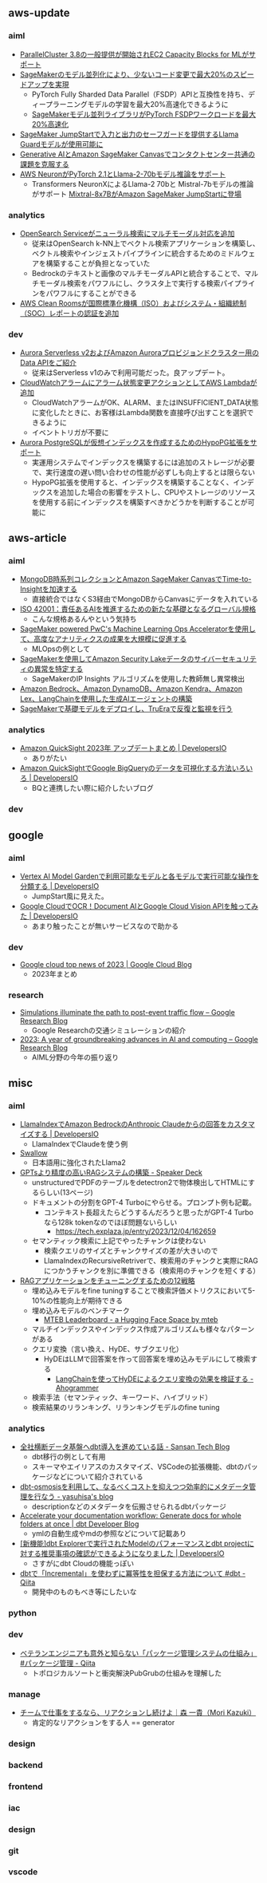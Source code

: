 ## aws-update
### aiml
- [ParallelCluster 3.8の一般提供が開始されEC2 Capacity Blocks for MLがサポート](https://aws.amazon.com/jp/about-aws/whats-new/2023/12/aws-parallelcluster-cluster-3-8-ec2-blocks-ml/)
- [SageMakerのモデル並列化により、少ないコード変更で最大20%のスピードアップを実現](https://aws.amazon.com/jp/about-aws/whats-new/2023/12/sagemaker-parallelism-20-speed-code-change/)
  - PyTorch Fully Sharded Data Parallel（FSDP）APIと互換性を持ち、ディープラーニングモデルの学習を最大20%高速化できるように
  - [SageMakerモデル並列ライブラリがPyTorch FSDPワークロードを最大20%高速化](https://aws.amazon.com/jp/blogs/machine-learning/amazon-sagemaker-model-parallel-library-now-accelerates-pytorch-fsdp-workloads-by-up-to-20/)
- [SageMaker JumpStartで入力と出力のセーフガードを提供するLlama Guardモデルが使用可能に](https://aws.amazon.com/jp/blogs/machine-learning/llama-guard-is-now-available-in-amazon-sagemaker-jumpstart/)
- [Generative AIとAmazon SageMaker Canvasでコンタクトセンター共通の課題を克服する](https://aws.amazon.com/jp/blogs/machine-learning/overcoming-common-contact-center-challenges-with-generative-ai-and-amazon-sagemaker-canvas/)
- [AWS NeuronがPyTorch 2.1とLlama-2-70bモデル推論をサポート](https://aws.amazon.com/jp/about-aws/whats-new/2023/12/aws-neuron-pytorch-2-1-llama-2-70b-model-inference/)
  - Transformers NeuronXによるLlama-2 70bと Mistral-7bモデルの推論がサポート
  [Mixtral-8x7BがAmazon SageMaker JumpStartに登場](https://aws.amazon.com/jp/blogs/machine-learning/mixtral-8x7b-is-now-available-in-amazon-sagemaker-jumpstart/)
### analytics
- [OpenSearch Serviceがニューラル検索にマルチモーダル対応を追加](https://aws.amazon.com/jp/about-aws/whats-new/2023/12/amazon-opensearch-service-multimodal-support-neural-search/)
  - 従来はOpenSearch k-NN上でベクトル検索アプリケーションを構築し、ベクトル検索やインジェストパイプラインに統合するためのミドルウェアを構築することが負担となっていた
  - Bedrockのテキストと画像のマルチモーダルAPIと統合することで、マルチモーダル検索をパワフルにし、クラスタ上で実行する検索パイプラインをパワフルにすることができる
- [AWS Clean Roomsが国際標準化機構（ISO）およびシステム・組織統制（SOC）レポートの認証を追加](https://aws.amazon.com/jp/about-aws/whats-new/2023/12/aws-clean-rooms-support-customer-compliance-iso-soc/)
### dev
- [Aurora Serverless v2およびAmazon Auroraプロビジョンドクラスター用のData APIをご紹介](https://aws.amazon.com/jp/blogs/database/introducing-the-data-api-for-amazon-aurora-serverless-v2-and-amazon-aurora-provisioned-clusters/)
  - 従来はServerless v1のみで利用可能だった。良アップデート。
- [CloudWatchアラームにアラーム状態変更アクションとしてAWS Lambdaが追加](https://aws.amazon.com/jp/about-aws/whats-new/2023/12/amazon-cloudwatch-alarms-lambda-change-action/)
  - CloudWatchアラームがOK、ALARM、またはINSUFFICIENT_DATA状態に変化したときに、お客様はLambda関数を直接呼び出すことを選択できるように
  - イベントトリガが不要に
- [Aurora PostgreSQLが仮想インデックスを作成するためのHypoPG拡張をサポート](https://aws.amazon.com/jp/about-aws/whats-new/2023/12/amazon-aurora-postgresql-hypopg-extension/)
  - 実運用システムでインデックスを構築するには追加のストレージが必要で、実行速度の遅い問い合わせの性能が必ずしも向上するとは限らない
  - HypoPG拡張を使用すると、インデックスを構築することなく、インデックスを追加した場合の影響をテストし、CPUやストレージのリソースを使用する前にインデックスを構築すべきかどうかを判断することが可能に

## aws-article
### aiml
- [MongoDB時系列コレクションとAmazon SageMaker CanvasでTime-to-Insightを加速する](https://aws.amazon.com/jp/blogs/machine-learning/accelerating-time-to-insight-with-mongodb-time-series-collections-and-amazon-sagemaker-canvas/)
  - 直接統合ではなくS3経由でMongoDBからCanvasにデータを入れている
- [ISO 42001：責任あるAIを推進するための新たな基礎となるグローバル規格](https://aws.amazon.com/jp/blogs/machine-learning/iso-42001-a-new-foundational-global-standard-to-advance-responsible-ai/)
  - こんな規格あるんやという気持ち
- [SageMaker powered PwC's Machine Learning Ops Acceleratorを使用して、高度なアナリティクスの成果を大規模に促進する](https://aws.amazon.com/jp/blogs/machine-learning/driving-advanced-analytics-outcomes-at-scale-using-amazon-sagemaker-powered-pwcs-machine-learning-ops-accelerator/)
  - MLOpsの例として
- [SageMakerを使用してAmazon Security Lakeデータのサイバーセキュリティの異常を特定する](https://aws.amazon.com/jp/blogs/machine-learning/identify-cybersecurity-anomalies-in-your-amazon-security-lake-data-using-amazon-sagemaker/)
  - SageMakerのIP Insights アルゴリズムを使用した教師無し異常検出
- [Amazon Bedrock、Amazon DynamoDB、Amazon Kendra、Amazon Lex、LangChainを使用した生成AIエージェントの構築](https://aws.amazon.com/jp/blogs/machine-learning/build-generative-ai-agents-with-amazon-bedrock-amazon-dynamodb-amazon-kendra-amazon-lex-and-langchain/)
- [SageMakerで基礎モデルをデプロイし、TruEraで反復と監視を行う](https://aws.amazon.com/jp/blogs/machine-learning/deploy-foundation-models-with-amazon-sagemaker-iterate-and-monitor-with-truera/)
### analytics
- [Amazon QuickSight 2023年 アップデートまとめ | DevelopersIO](https://dev.classmethod.jp/articles/amazon-quicksight-2023-matome/)
  - ありがたい
- [Amazon QuickSightでGoogle BigQueryのデータを可視化する方法いろいろ | DevelopersIO](https://dev.classmethod.jp/articles/quicksight-connectivity-bigquery-tips/)
  - BQと連携したい際に紹介したいブログ
### dev

## google
### aiml
- [Vertex AI Model Gardenで利用可能なモデルと各モデルで実行可能な操作を分類する | DevelopersIO](https://dev.classmethod.jp/articles/vertex-ai-model-garden-organize-available-models/)
  - JumpStart風に見えた。
- [Google CloudでOCR！Document AIとGoogle Cloud Vision APIを触ってみた | DevelopersIO](https://dev.classmethod.jp/articles/using-document-ai-and-google-cloud-vision-api-for-ocr/#toc-7)
  - あまり触ったことが無いサービスなので助かる
### dev
- [Google cloud top news of 2023 | Google Cloud Blog](https://cloud.google.com/blog/products/gcp/google-cloud-top-news-of-2023/?hl=en)
  - 2023年まとめ
### research
- [Simulations illuminate the path to post-event traffic flow – Google Research Blog](https://blog.research.google/2023/12/simulations-illuminate-path-to-post.html)
  - Google Researchの交通シミュレーションの紹介
- [2023: A year of groundbreaking advances in AI and computing – Google Research Blog](https://blog.research.google/2023/12/2023-year-of-groundbreaking-advances-in.html)
  - AIML分野の今年の振り返り

## misc
### aiml
- [LlamaIndexでAmazon BedrockのAnthropic Claudeからの回答をカスタマイズする | DevelopersIO](https://dev.classmethod.jp/articles/customize-generated-text-llamaindex-amazon-bedrock-anthropic-claude/)
  - LlamaIndexでClaudeを使う例
- [Swallow](https://tokyotech-llm.github.io/swallow-llama)
  - 日本語用に強化されたLlama2
- [GPTsより精度の高いRAGシステムの構築 - Speaker Deck](https://speakerdeck.com/mkazutaka/gptsyorijing-du-nogao-iragsisutemunogou-zhu)
  - unstructuredでPDFのテーブルをdetectron2で物体検出してHTMLにするらしい(13ページ)
  - ドキュメントの分割をGPT-4 Turboにやらせる。プロンプト例も記載。
    - コンテキスト長超えたらどうするんだろうと思ったがGPT-4 Turboなら128k tokenなのでほぼ問題ないらしい
      - https://tech.explaza.jp/entry/2023/12/04/162659
  - セマンティック検索に上記でやったチャンクは使わない
    - 検索クエリのサイズとチャンクサイズの差が大きいので
    - LlamaIndexのRecursiveRetriverで、検索用のチャンクと実際にRAGにつかうチャンクを別に準備できる（検索用のチャンクを短くする）
- [RAGアプリケーションをチューニングするための12戦略](https://towardsdatascience.com/a-guide-on-12-tuning-strategies-for-production-ready-rag-applications-7ca646833439)
  - 埋め込みモデルをfine tuningすることで検索評価メトリクスにおいて5-10%の性能向上が期待できる
  - 埋め込みモデルのベンチマーク
    - [MTEB Leaderboard - a Hugging Face Space by mteb](https://huggingface.co/spaces/mteb/leaderboard)
  - マルチインデックスやインデックス作成アルゴリズムも様々なパターンがある
  - クエリ変換（言い換え、HyDE、サブクエリ化）
    - HyDEはLLMで回答案を作って回答案を埋め込みモデルにして検索する
      - [LangChainを使ってHyDEによるクエリ変換の効果を検証する - Ahogrammer](https://hironsan.hatenablog.com/entry/information-retrieval-with-hyde)
  - 検索手法（セマンティック、キーワード、ハイブリッド）
  - 検索結果のリランキング、リランキングモデルのfine tuning
### analytics
- [全社横断データ基盤へdbt導入を進めている話 - Sansan Tech Blog](https://buildersbox.corp-sansan.com/entry/2023/12/16/000000)
  - dbt移行の例として有用
  - スキーマやエイリアスのカスタマイズ、VSCodeの拡張機能、dbtのパッケージなどについて紹介されている
- [dbt-osmosisを利用して、なるべくコストを抑えつつ効率的にメタデータ管理を行なう - yasuhisa's blog](https://www.yasuhisay.info/entry/2023/04/08/151748)
  - descriptionなどのメタデータを伝搬させられるdbtパッケージ
- [Accelerate your documentation workflow: Generate docs for whole folders at once | dbt Developer Blog](https://docs.getdbt.com/blog/generating-dynamic-docs-dbt)
  - ymlの自動生成やmdの参照などについて記載あり
- [[新機能]dbt Explorerで実行されたModelのパフォーマンスとdbt projectに対する推奨事項の確認ができるようになりました | DevelopersIO](https://dev.classmethod.jp/articles/dbt-explorer-performance-and-recommendations/)
  - さすがにdbt Cloudの機能っぽい
- [dbtで「Incremental」を使わずに冪等性を担保する方法について #dbt - Qiita](https://qiita.com/takagia/items/ac4a3a3c570fd18f2b30)
  - 開発中のものもべき等にしたいな
### python
### dev
- [ベテランエンジニアも意外と知らない「パッケージ管理システムの仕組み」 #パッケージ管理 - Qiita](https://qiita.com/s_taki/items/1d94e5e9544ebbf32778)
  - トポロジカルソートと衝突解決PubGrubの仕組みを理解した
### manage
- [チームで仕事をするなら、リアクションし続けよ｜森 一貴（Mori Kazuki）](https://note.com/dutoit6/n/ned66041f43ff?sub_rt=share_pw)
  - 肯定的なリアクションをする人 == generator
### design
### backend
### frontend
### iac
### design
### git
### vscode

